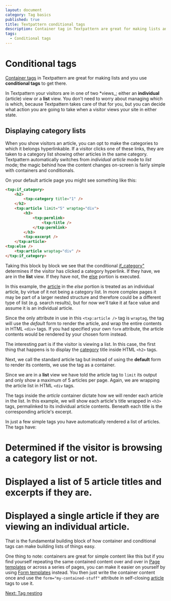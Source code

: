 ```yaml
---
layout: document
category: Tag basics
published: true
title: Textpattern conditional tags
description: Container tag in Textpattern are great for making lists and you use conditional tags to get there.
tags:
  - Conditional tags
---
```


# Conditional tags

[Container tags](self-closed-versus-container-tags) in Textpattern are great for making lists and you use **conditional tags** to get there.

In Textpattern your visitors are in one of two *views_; either an **individual** (article) view or a **list** view. You don't need to worry about managing which is which, because Textpattern takes care of that for you, but you can decide what action you are going to take when a visitor views your site in either state.

## Displaying category lists

When you show visitors an article, you can opt to make the categories to which it belongs hyperlinkable. If a visitor clicks one of these links, they are taken to a category list showing other articles in the same category. Textpattern automatically switches from *individual article* mode to *list* mode; the magic behind how the content changes on-screen is fairly simple with containers and conditionals.

On your default article page you might see something like this:

~~~ html
<txp:if_category>
    <h2>
        <txp:category title="1" />
    </h2>
    <txp:article limit="5" wraptag="div">
        <h3>
            <txp:permlink>
                <txp:title />
            </txp:permlink>
        </h3>
        <txp:excerpt />
    </txp:article>
<txp:else />
    <txp:article wraptag="div" />
</txp:if_category>
~~~

Taking this block by block we see that the conditional [if_category"](http://docs.textpattern.io/tags/if_category) determines if the visitor has clicked a category hyperlink. If they have, we are in the **list** view. If they have not, the [else](http://docs.textpattern.io/tags/else) portion is executed.

In this example, the [article](article) in the *else* portion is treated as an individual article, by virtue of it not being a category list. In more complex pages it may be part of a larger nested structure and therefore could be a different type of list (e.g. search results), but for now we'll take it at face value and assume it is an individual article.

Since the only attribute in use in this `<txp:article />` tag is `wraptag`, the tag will use the *default* form to render the article, and wrap the entire contents in HTML `<div>` tags. If you had specified your own `form` attribute, the article contents would be rendered by your chosen form instead.

The interesting part is if the visitor is viewing a list. In this case, the first thing that happens is to display the [category](http://docs.textpattern.io/tags/category) title inside HTML `<h2>` tags.

Next, we call the standard article tag but instead of using the **default** form to render its contents, we use the tag as a container.

Since we are in a **list** view we have told the article tag to `limit` its output and only show a maximum of 5 articles per page. Again, we are wrapping the article list in HTML `<div` tags.

The tags inside the *article* container dictate how we will render each article in the list. In this example, we will show each article's title wrapped in `<h3>` tags, permalinked to its individual article contents. Beneath each title is the corresponding article's excerpt.

In just a few simple tags you have automatically rendered a list of articles. The tags have:

# Determined if the visitor is browsing a category list or not.
# Displayed a list of 5 article titles and excerpts if they are.
# Displayed a single article if they are viewing an individual article.

That is the fundamental building block of how container and conditional tags can make building lists of things easy.

One thing to note: containers are great for simple content like this but if you find yourself repeating the same contained content over and over in [Page templates](http://docs.textpattern.io/themes/page-templates-explained) or across a series of pages, you can make it easier on yourself by using [Form templates](http://docs.textpattern.io/themes/form-templates-explained) instead. You then just write the container content once and use the `form="my-contained-stuff"` attribute in self-closing [article](article) tags to use it.

[Next: Tag nesting](tag-nesting)
